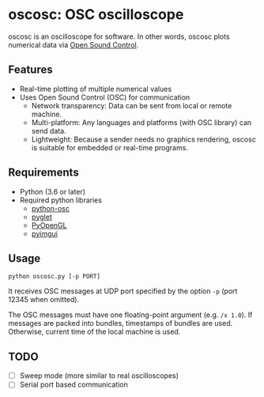 # oscosc: OSC oscilloscope
oscosc is an oscilloscope for software.
In other words, oscosc plots numerical data via [Open Sound Control](http://opensoundcontrol.org/).

## Features
- Real-time plotting of multiple numerical values
- Uses Open Sound Control (OSC) for communication
  - Network transparency: Data can be sent from local or remote machine.
  - Multi-platform: Any languages and platforms (with OSC library) can send data.
  - Lightweight: Because a sender needs no graphics rendering, oscosc is suitable for embedded or real-time programs.

## Requirements
- Python (3.6 or later)
- Required python libraries
  - [python-osc](https://github.com/attwad/python-osc)
  - [pyglet](http://pyglet.org/)
  - [PyOpenGL](http://pyopengl.sourceforge.net/)
  - [pyimgui](https://github.com/swistakm/pyimgui)

## Usage
```
python oscosc.py [-p PORT]
```
It receives OSC messages at UDP port specified by the option `-p` (port 12345 when omitted).

The OSC messages must have one floating-point argument (e.g. `/x 1.0`).
If messages are packed into bundles, timestamps of bundles are used.
Otherwise, current time of the local machine is used.

## TODO
- [ ] Sweep mode (more similar to real oscilloscopes)
- [ ] Serial port based communication
